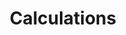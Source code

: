 ---
layout: default
title: Calculations
long_title: 3. REDCap Entry - Calculated Fields
categories: redcap
parent: REDCap
nav_order: 3
---